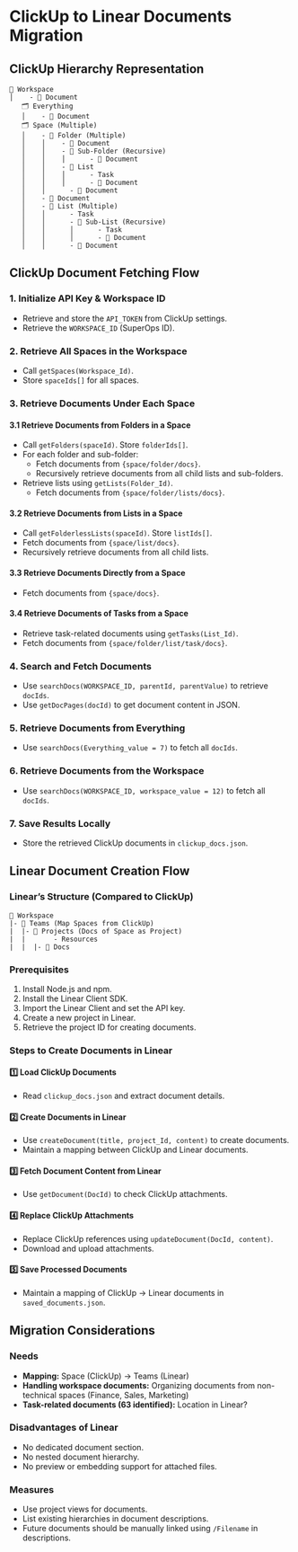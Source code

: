 # ClickUp to Linear Documents Migration

## ClickUp Hierarchy Representation

```
📂 Workspace
│    - 📄 Document
   🗂 Everything
   │    - 📄 Document
   🗂 Space (Multiple)
   │    - 📁 Folder (Multiple)
   │    │    - 📄 Document
   │    │    - 📁 Sub-Folder (Recursive)
   │    │    │      - 📄 Document
   │    │    - 📜 List
   │    │    │      - Task
   │    │    │      - 📄 Document
   │    │      - 📄 Document
   │    - 📄 Document
   │    - 📜 List (Multiple)
   │    │      - Task
   │    │      - 📜 Sub-List (Recursive)
   │    │      │      - Task
   │    │      │      - 📄 Document
   │    │      - 📄 Document
```

## ClickUp Document Fetching Flow

### 1. Initialize API Key & Workspace ID
- Retrieve and store the `API_TOKEN` from ClickUp settings.
- Retrieve the `WORKSPACE_ID` (SuperOps ID).

### 2. Retrieve All Spaces in the Workspace
- Call `getSpaces(Workspace_Id)`.
- Store `spaceIds[]` for all spaces.

### 3. Retrieve Documents Under Each Space
#### 3.1 Retrieve Documents from Folders in a Space
- Call `getFolders(spaceId)`. Store `folderIds[]`.
- For each folder and sub-folder:
  - Fetch documents from `{space/folder/docs}`.
  - Recursively retrieve documents from all child lists and sub-folders.
- Retrieve lists using `getLists(Folder_Id)`.
  - Fetch documents from `{space/folder/lists/docs}`.

#### 3.2 Retrieve Documents from Lists in a Space
- Call `getFolderlessLists(spaceId)`. Store `listIds[]`.
- Fetch documents from `{space/list/docs}`.
- Recursively retrieve documents from all child lists.

#### 3.3 Retrieve Documents Directly from a Space
- Fetch documents from `{space/docs}`.

#### 3.4 Retrieve Documents of Tasks from a Space
- Retrieve task-related documents using `getTasks(List_Id)`.
- Fetch documents from `{space/folder/list/task/docs}`.

### 4. Search and Fetch Documents
- Use `searchDocs(WORKSPACE_ID, parentId, parentValue)` to retrieve `docIds`.
- Use `getDocPages(docId)` to get document content in JSON.

### 5. Retrieve Documents from Everything
- Use `searchDocs(Everything_value = 7)` to fetch all `docIds`.

### 6. Retrieve Documents from the Workspace
- Use `searchDocs(WORKSPACE_ID, workspace_value = 12)` to fetch all `docIds`.

### 7. Save Results Locally
- Store the retrieved ClickUp documents in `clickup_docs.json`.

## Linear Document Creation Flow

### Linear’s Structure (Compared to ClickUp)
```
📂 Workspace
|- 🏢 Teams (Map Spaces from ClickUp)
|  |- 📌 Projects (Docs of Space as Project)
|  |       - Resources
|  |  |- 📄 Docs
```

### Prerequisites
1. Install Node.js and npm.
2. Install the Linear Client SDK.
3. Import the Linear Client and set the API key.
4. Create a new project in Linear.
5. Retrieve the project ID for creating documents.

### Steps to Create Documents in Linear
#### 1️⃣ Load ClickUp Documents
- Read `clickup_docs.json` and extract document details.

#### 2️⃣ Create Documents in Linear
- Use `createDocument(title, project_Id, content)` to create documents.
- Maintain a mapping between ClickUp and Linear documents.

#### 3️⃣ Fetch Document Content from Linear
- Use `getDocument(DocId)` to check ClickUp attachments.

#### 4️⃣ Replace ClickUp Attachments
- Replace ClickUp references using `updateDocument(DocId, content)`.
- Download and upload attachments.

#### 5️⃣ Save Processed Documents
- Maintain a mapping of ClickUp → Linear documents in `saved_documents.json`.

## Migration Considerations
### Needs
- **Mapping:** Space (ClickUp) → Teams (Linear)
- **Handling workspace documents:** Organizing documents from non-technical spaces (Finance, Sales, Marketing)
- **Task-related documents (63 identified):** Location in Linear?

### Disadvantages of Linear
- No dedicated document section.
- No nested document hierarchy.
- No preview or embedding support for attached files.

### Measures
- Use project views for documents.
- List existing hierarchies in document descriptions.
- Future documents should be manually linked using `/Filename` in descriptions.

